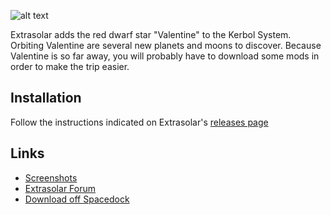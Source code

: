 ![alt text](https://i.imgur.com/u8DTWfl.png?1)

Extrasolar adds the red dwarf star "Valentine" to the Kerbol System. Orbiting Valentine are several new planets and moons to discover. Because Valentine is so far away, you will probably have to download some mods in order to make the trip easier.

## Installation
Follow the instructions indicated on Extrasolar's [releases page](https://github.com/AndrewDrawsPrettyPictures/Extrasolar/releases)

## Links
* [Screenshots](https://imgur.com/a/oxNpA)
* [Extrasolar Forum](https://forum.kerbalspaceprogram.com/index.php?/topic/130656-13-extrasolar-v14-91717/)
* [Download off Spacedock](https://spacedock.info/mod/202/Extrasolar:%20Planets%20Beyond%20Kerbol?ga=%253CGame+3102+%2527Kerbal+Space+Program%2527%253E)
